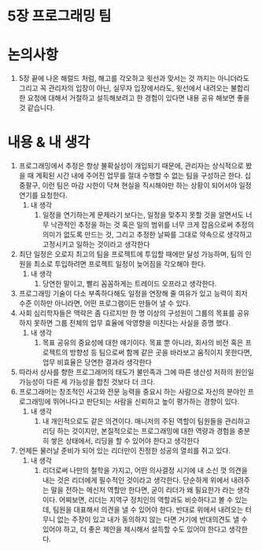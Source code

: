 # 5장 프로그래밍 팀

# 논의사항

1. 5장 끝에 나온 해럴드 처럼, 해고를 각오하고 윗선과 맞서는 것 까지는 아니더라도 그리고 꼭 관리자의 입장이 아닌, 실무자 입장에서라도, 윗선에서 내려오는 불합리한 요청에 대해서 거절하고 설득해보려고 한 경험이 있다면 내용 공유 해보면 좋을 것 같습니다.

# 내용 & 내 생각

1. 프로그래밍에서 추정은 항상 불확실성이 개입되기 때문에, 관리자는 상식적으로 봤을 때 계획된 시간 내에 주어진 업무를 절대 수행할 수 없는 팀을 구성하곤 한다. 십중팔구, 이런 팀은 마감 시한이 닥쳐 현실을 직시해야만 하는 상황이 되어서야 일정 연기를 요청한다.
    1. 내 생각
        1. 일정을 연기하는게 문제라기 보다는, 일정을 맞추지 못할 것을 알면서도 너무 낙관적인 추정을 하는 것 혹은 일의 범위를 너무 크게 잡음으로써 추정의 의미가 없도록 만드는 것, 그리고 추정한 날짜를 그대로 약속으로 생각하고 고정시키고 일하는 것이라고 생각한다
2. 최단 일정은 오로지 최고의 팀을 프로젝트에 투입할 때에만 달성 가능하며, 팀의 인원을 최소로 투입하려면 프로젝트 일정이 늦어짐을 각오해야 한다. 
    1. 내 생각
        1. 당연한 말이고, 빨리 꼼꼼하게는 트레이드 오프라고 생각한다.
3. 프로그래밍 기술이 다소 부족하다해도 일정을 연장해 줄 여유가 있고 능력이 최저 수준 이하만 아니라면, 어떤 프로그램이든 만들어 낼 수 있다.
4. 사회 심리학자들은 맥락은 좀 다르지만 한 명 이상의 구성원이 그룹의 목표를 공유하지 못하면 그룹 전체의 업무 효율에 악영향을 미친다는 사실을 증명 했다.
    1. 내 생각
        1. 목표 공유의 중요성에 대한 얘기이다. 목표 뿐 아니라, 회사의 비전 혹은 프로젝트의 방향성 등 팀으로써 함께 같은 곳을 바라보고 움직이지 못한다면, 업무 비효율은 당연한 결과라 생각한다
5. 따라서 상사를 향한 프로그래머의 태도가 불만족과 그에 따른 생산성 저하의 원인일 가능성이 다른 세 가능성을 합친 것보다 더 크다.
6. 프로그래머는 창조적인 사고와 전문 능력을 중요시 하는 사람으로 자신의 분야인 프로그래밍에 뛰어나다고 판단되는 사람을 신뢰하고 높이 평가하는 경향이 있다.
    1. 내 생각
        1. 내 개인적으로도 같은 의견이다. 매니저의 주된 역할이 팀원들을 관리하고 리딩 하는 것이지만, 본질적으로는 프로그래밍에 대한 역량과 경험을 충분히 쌓은 상태에서, 리딩을 할 수 있어야 한다고 생각한다
7. 언제든 물러날 준비가 되어 있는 리더만이 진정한 성공의 열쇠를 쥐고 있다.
    1. 내 생각
        1. 리더로써 나만의 철학을 가지고, 어떤 의사결정 시기에 내 소신 껏 의견을 내는 것은 리더에게 필수적인 것이라고 생각한다. 단순하게 위에서 내려주는 말을 전하는 메신저 역할만 한다면, 굳이 리더가 왜 필요한가 라는 생각이다. 어찌보면, 리더는 지역구 정치인의 역할과도 비슷하다고 볼 수 있는데, 팀원을 대표해서 의견을 낼 수 있어야 한다. 반대로 위에서 내려오는 터무니 없는 주장이 있고 내가 동의하지 않는 다면 거기에 반대의견도 낼 수 있어야 하고, 더 좋은 제안을 제시해서 설득할 수도 있어야 한다고 생각한다.